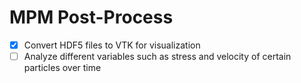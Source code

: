 # MPM Post-Process

- [x] Convert HDF5 files to VTK for visualization
- [ ] Analyze different variables such as stress and velocity of certain particles over time